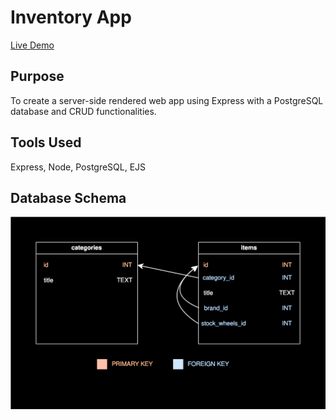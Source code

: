# Inventory App

[Live Demo](https://inventory-app-production-a36b.up.railway.app/)

## Purpose

To create a server-side rendered web app using Express with a PostgreSQL database and CRUD functionalities.

## Tools Used

Express, Node, PostgreSQL, EJS

## Database Schema

![Database schema diagram](./public/db_schema.svg)
